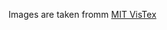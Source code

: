 Images are taken fromm [MIT VisTex](https://vismod.media.mit.edu/vismod/imagery/VisionTexture/vistex.html)
